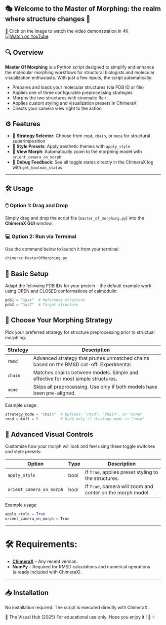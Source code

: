 ## 🎭 Welcome to the Master of Morphing: the realm where structure changes 💫
🎥 Click on the image to watch the video demonstration in 4K  
[![Watch on YouTube](https://img.youtube.com/vi/KV0YAwZ4D3Y/maxresdefault.jpg)](https://www.youtube.com/watch?v=KV0YAwZ4D3Y)

## 🔍 Overview

**Master Of Morphing** is a Python script designed to simplify and enhance the molecular morphing workflows for structural biologists and molecular visualization enthusiasts. With just a few inputs, the script automatically:

- Prepares and loads your molecular structures (via PDB ID or file)
- Applies one of three configurable preprocessing strategies
- Morphs the two structures with cinematic flair
- Applies custom styling and visualization presets in ChimeraX
- Directs your camera view right to the action

## ⚙️ Features

- 🧠 **Strategy Selector**: Choose from `rmsd`, `chain`, or `none` for structural superimposition
- 🎨 **Style Presets**: Apply aesthetic themes with `apply_style`
- 🎥 **View Morph**: Automatically zoom to the morphing model with `orient_camera_on_morph`
- 🧾 **Debug Feedback**: See all toggle states directly in the ChimeraX log with `get_boolean_status`

---

## 🛠️ Usage

### 🖱️ Option 1: Drag and Drop  
Simply drag and drop the script file (`master_of_morphing.py`) into the **ChimeraX GUI** window.

### 💻 Option 2: Run via Terminal  
Use the command below to launch it from your terminal:

```bash
chimerax MasterOfMorphing.py
```

## 🔧 Basic Setup

Adapt the following PDB IDs for your protein - the default example work using OPEN and CLOSED conformations of calmodulin:  

```python
pdb1 = "1exr"  # Reference structure
pdb2 = "1qs7"  # Target structure
```

## 🧠 Choose Your Morphing Strategy

Pick your preferred strategy for structure preprocessing prior to structual morphing:

| Strategy | Description |
|----------|-------------|
| `rmsd`   | Advanced strategy that prunes unmatched chains based on the RMSD cut-off. Experimental. |
| `chain`  | Matches chains between models. Simple and effective for most simple structures. |
| `none`   | Skips all preprocessing. Use only if both models have been pre-aligned. |

Example usage:  
```python
strategy_mode = "chain"  # Options: "rmsd", "chain", or "none"
rmsd_cutoff = 5          # Used only if strategy_mode is "rmsd"
```  

## 🎨 Advanced Visual Controls

Customize how your morph will look and feel using these toggle switches and style presets:

| Option                | Type  | Description                                                   |
|-----------------------|-------|---------------------------------------------------------------|
| `apply_style`         | bool  | If `True`, applies preset styling to the structures.          |
| `orient_camera_on_morph` | bool  | If `True`, camera will zoom and center on the morph model.    |


Example usage:   
```python
apply_style = True
orient_camera_on_morph = True
```  

---

# 🛠️ Requirements:

- **[ChimeraX](https://www.cgl.ucsf.edu/chimerax/)** – Any recent version.
- **NumPy** – Required for RMSD calculations and numerical operations (already included with ChimeraX).

---

## 📥 Installation

No installation required. The script is executed directly with ChimeraX.


👤 The Visual Hub (2025)
For educational use only.
Hope you enjoy it ! 🧡 ✨
